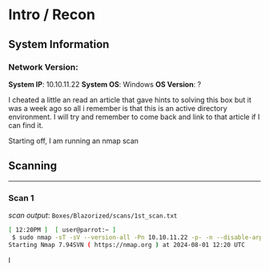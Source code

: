 
# Intro / Recon

## System Information

### Network Version:
**System IP**: 10.10.11.22
**System OS**: Windows 
**OS Version**: ?



I cheated a little an read an article that gave hints to solving this box but it was a week ago so all i remember is that this is an active directory environment. I will try and remember to come back and link to that article if I can find it.


Starting off, I am running an nmap scan


## Scanning
---
### Scan 1
*scan output*: `Boxes/Blazorized/scans/1st_scan.txt`
```bash
[ 12:20PM ]  [ user@parrot:~ ]
 $ sudo nmap -sT -sV --version-all -Pn 10.10.11.22 -p- -n --disable-arp -oN /home/user/Documents/HacktheBox-Writeups/Boxes/Blazorized/scans/1st_scan.txt
Starting Nmap 7.94SVN ( https://nmap.org ) at 2024-08-01 12:20 UTC

```





I